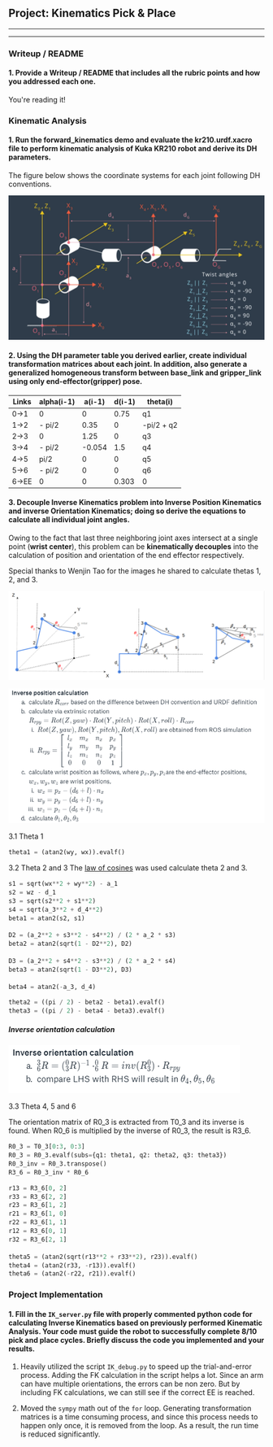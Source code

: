 ## Project: Kinematics Pick & Place

---

[//]: # (Image References)

[image1]: DH_Sketch.png
[image2]: IK.png
[image3]: IK2.png
[image4]: IK3.png

---
### Writeup / README

#### 1. Provide a Writeup / README that includes all the rubric points and how you addressed each one.

You're reading it!

### Kinematic Analysis
#### 1. Run the forward_kinematics demo and evaluate the kr210.urdf.xacro file to perform kinematic analysis of Kuka KR210 robot and derive its DH parameters.

The figure below shows the coordinate systems for each joint following DH conventions.

![DH Sketch][image1]

#### 2. Using the DH parameter table you derived earlier, create individual transformation matrices about each joint. In addition, also generate a generalized homogeneous transform between base_link and gripper_link using only end-effector(gripper) pose.

Links | alpha(i-1) | a(i-1) | d(i-1) | theta(i)
--- | --- | --- | --- | ---
0->1 | 0 | 0 | 0.75 | q1
1->2 | - pi/2 | 0.35 | 0 | -pi/2 + q2
2->3 | 0 | 1.25 | 0 | q3
3->4 | - pi/2 | -0.054 | 1.5 | q4
4->5 | pi/2 | 0 | 0 | q5
5->6 | - pi/2 | 0 | 0 | q6
6->EE | 0 | 0 | 0.303 | 0


#### 3. Decouple Inverse Kinematics problem into Inverse Position Kinematics and inverse Orientation Kinematics; doing so derive the equations to calculate all individual joint angles.

Owing to the fact that last three neighboring joint axes intersect at a single point (**wrist center**), this problem can be **kinematically decouples** into the calculation of position and orientation of the end effector respectively.  

Special thanks to Wenjin Tao for the images he shared to calculate thetas 1, 2, and 3.

![DH][image2]

![DH2][image3]

3.1 Theta 1
```py
theta1 = (atan2(wy, wx)).evalf()
```

3.2 Theta 2 and 3
The [law of cosines](https://en.wikipedia.org/wiki/Law_of_cosines) was used calculate theta 2 and 3.

```py
s1 = sqrt(wx**2 + wy**2) - a_1
s2 = wz - d_1
s3 = sqrt(s2**2 + s1**2)
s4 = sqrt(a_3**2 + d_4**2)
beta1 = atan2(s2, s1)

D2 = (a_2**2 + s3**2 - s4**2) / (2 * a_2 * s3)
beta2 = atan2(sqrt(1 - D2**2), D2)

D3 = (a_2**2 + s4**2 - s3**2) / (2 * a_2 * s4)
beta3 = atan2(sqrt(1 - D3**2), D3)

beta4 = atan2(-a_3, d_4)
```

```py
theta2 = ((pi / 2) - beta2 - beta1).evalf()
theta3 = ((pi / 2) - beta4 - beta3).evalf()
```

##### Inverse orientation calculation

![DH3][image4]

3.3 Theta 4, 5 and 6

The orientation matrix of R0\_3 is extracted from T0\_3 and its inverse is found. When R0\_6 is multiplied by the inverse of R0\_3, the result is R3\_6.

```py
R0_3 = T0_3[0:3, 0:3]
R0_3 = R0_3.evalf(subs={q1: theta1, q2: theta2, q3: theta3})
R0_3_inv = R0_3.transpose()
R3_6 = R0_3_inv * R0_6
```

```py
r13 = R3_6[0, 2]
r33 = R3_6[2, 2]
r23 = R3_6[1, 2]
r21 = R3_6[1, 0]
r22 = R3_6[1, 1]
r12 = R3_6[0, 1]
r32 = R3_6[2, 1]

theta5 = (atan2(sqrt(r13**2 + r33**2), r23)).evalf()
theta4 = (atan2(r33, -r13)).evalf()
theta6 = (atan2(-r22, r21)).evalf()
```

### Project Implementation

#### 1. Fill in the `IK_server.py` file with properly commented python code for calculating Inverse Kinematics based on previously performed Kinematic Analysis. Your code must guide the robot to successfully complete 8/10 pick and place cycles. Briefly discuss the code you implemented and your results.


1. Heavily utilized the script `IK_debug.py` to speed up the trial-and-error process. Adding the FK calculation in the script helps a lot. Since an arm can have multiple orientations, the errors can be non zero. But by including FK calculations, we can still see if the correct EE is reached.

2. Moved the `sympy` math out of the `for` loop. Generating transformation matrices is a time consuming process, and since this process needs to happen only once, it is removed from the loop. As a result, the run time is reduced significantly.

